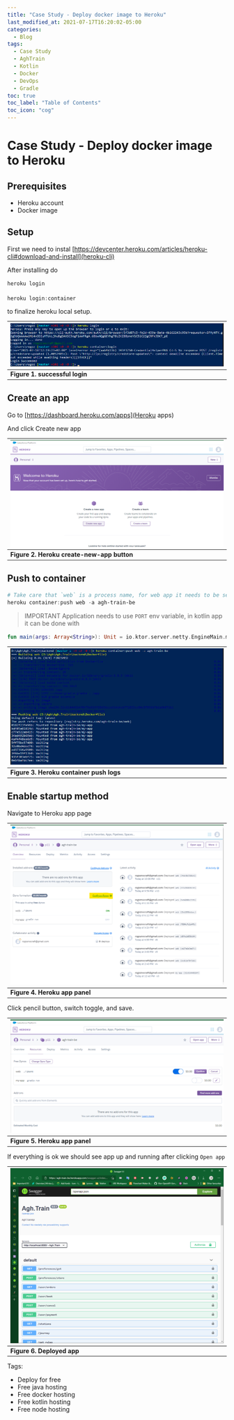 ```yaml
---
title: "Case Study - Deploy docker image to Heroku"
last_modified_at: 2021-07-17T16:20:02-05:00
categories:
  - Blog
tags:
  - Case Study
  - AghTrain
  - Kotlin
  - Docker
  - DevOps
  - Gradle
toc: true
toc_label: "Table of Contents"
toc_icon: "cog"
---
```


# Case Study - Deploy docker image to Heroku

## Prerequisites
- Heroku account
- Docker image 

## Setup

First we need to instal [https://devcenter.heroku.com/articles/heroku-cli#download-and-install](heroku-cli)

After installing do

```powershell
heroku login

heroku login:container
```

to finalize heroku local setup.

| ![](/assets/images/2021-07-18-12-21-14.png) |
|-|
| **Figure 1. successful login** |

## Create an app
Go to [https://dashboard.heroku.com/apps](Heroku apps)

And click Create new app

| ![](/assets/images/2021-07-18-12-22-50.png) |
|-|
| **Figure 2. Heroku create-new-app button** |

## Push to container

```powershell
# Take care that `web` is a process name, for web app it needs to be set to 'web'
heroku container:push web -a agh-train-be
```

> IMPORTANT
Application needs to use `PORT` env variable, in kotlin app it can be done with 

```kotlin
fun main(args: Array<String>): Unit = io.ktor.server.netty.EngineMain.main(args + "-port=${System.getenv("PORT")}")

```

|![](/assets/images/2021-07-18-12-53-13.png)|
|-|
| **Figure 3. Heroku container push logs**|


## Enable startup method 
Navigate to Heroku app page

|![](/assets/images/2021-07-18-22-27-34.png)|
|-|
| **Figure 4. Heroku app panel** |

Click pencil button, switch toggle, and save.

|![](/assets/images/2021-07-18-22-29-10.png)|
|-|
| **Figure 5. Heroku app panel** |

If everything is ok we should see app up and running after clicking `Open app`

|![](/assets/images/2021-07-18-22-35-53.png)|
|-|
| **Figure 6. Deployed app** |

Tags: 
- Deploy for free
- Free java hosting
- Free docker hosting
- Free kotlin hosting
- Free node hosting